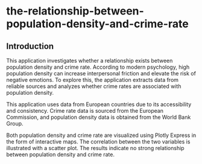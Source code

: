 # the-relationship-between-population-density-and-crime-rate

## Introduction

This application investigates whether a relationship exists between population density and crime rate. According to modern psychology, high population density can increase interpersonal friction and elevate the risk of negative emotions. To explore this, the application extracts data from reliable sources and analyzes whether crime rates are associated with population density.

This application uses data from European countries due to its accessibility and consistency. Crime rate data is sourced from the European Commission, and population density data is obtained from the World Bank Group.

Both population density and crime rate are visualized using Plotly Express in the form of interactive maps. The correlation between the two variables is illustrated with a scatter plot. The results indicate no strong relationship between population density and crime rate.


